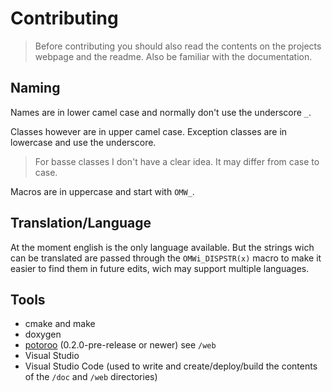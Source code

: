 # Contributing

> Before contributing you should also read the contents on the projects webpage and the readme. Also be familiar with the documentation.

## Naming
Names are in lower camel case and normally don't use the underscore `_`.

Classes however are in upper camel case. Exception classes are in lowercase and use the underscore.
> For basse classes I don't have a clear idea. It may differ from case to case.

Macros are in uppercase and start with `OMW_`.

## Translation/Language
At the moment english is the only language available. But the strings wich can be
translated are passed through the `OMWi_DISPSTR(x)` macro to make it easier to find them
in future edits, wich may support multiple languages.

## Tools
- cmake and make
- doxygen
- [potoroo](https://github.com/oblaser/potoroo) (0.2.0-pre-release or newer) see `/web`
- Visual Studio
- Visual Studio Code (used to write and create/deploy/build the contents of the `/doc` and `/web` directories)
